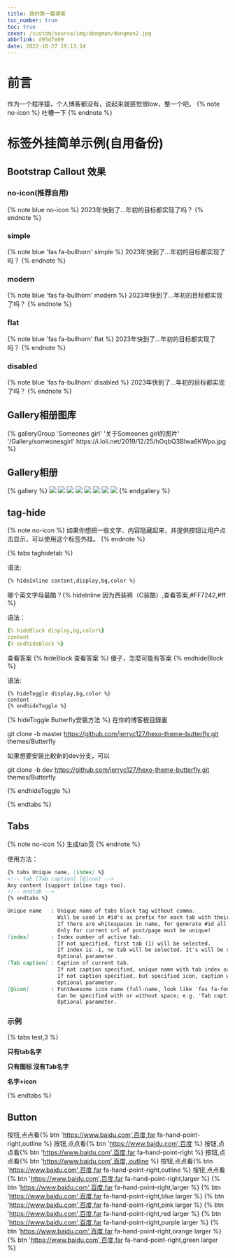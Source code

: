 ```yaml
---
title: 我的第一篇博客
toc_number: true
toc: true
cover: /custom/source/img/dongman/dongman2.jpg
abbrlink: d95d7e09
date: 2022-10-27 19:13:14
---
```


# 前言
作为一个程序猿，个人博客都没有，说起来就感觉很low，整一个吧。
{% note no-icon %}
吐槽一下
{% endnote %}

# 标签外挂简单示例(自用备份)

## Bootstrap Callout 效果

### no-icon(推荐自用)
{% note blue no-icon %}
2023年快到了...年初的目标都实现了吗？
{% endnote %}

### simple
{% note blue 'fas fa-bullhorn' simple %}
2023年快到了...年初的目标都实现了吗？
{% endnote %}

### modern

{% note blue 'fas fa-bullhorn' modern %}
2023年快到了...年初的目标都实现了吗？
{% endnote %}

### flat

{% note blue 'fas fa-bullhorn' flat %}
2023年快到了...年初的目标都实现了吗？
{% endnote %}

### disabled

{% note blue 'fas fa-bullhorn' disabled %}
2023年快到了...年初的目标都实现了吗？
{% endnote %}

## Gallery相册图库

<div class="gallery-group-main">
{% galleryGroup 'Someones girl' '关于Someones girl的图片' '/Gallery/someonesgirl' https://i.loli.net/2019/12/25/hOqbQ3BIwa6KWpo.jpg %}
</div>

## Gallery相册

{% gallery %}
![](https://i.loli.net/2019/12/25/Fze9jchtnyJXMHN.jpg)
![](https://i.loli.net/2019/12/25/ryLVePaqkYm4TEK.jpg)
![](https://i.loli.net/2019/12/25/gEy5Zc1Ai6VuO4N.jpg)
![](https://i.loli.net/2019/12/25/d6QHbytlSYO4FBG.jpg)
![](https://i.loli.net/2019/12/25/6nepIJ1xTgufatZ.jpg)
![](https://i.loli.net/2019/12/25/E7Jvr4eIPwUNmzq.jpg)
![](https://i.loli.net/2019/12/25/mh19anwBSWIkGlH.jpg)
![](https://i.loli.net/2019/12/25/2tu9JC8ewpBFagv.jpg)
{% endgallery %}

## tag-hide
{% note no-icon %}
如果你想把一些文字、内容隐藏起来，并提供按钮让用户点击显示，可以使用这个标签外挂。
{% endnote %}


{% tabs taghidetab %}

<!-- tab Inline -->
语法:
```markdown
{% hideInline content,display,bg,color %}
```
哪个英文字母最酷？{% hideInline 因为西装裤（C装酷）,查看答案,#FF7242,#ff %}
<!-- endtab -->

<!-- tab Block-->
语法：
```yaml
{% hideBlock display,bg,color%}
content
{% endhideBlock %}
```

查看答案
{% hideBlock 查看答案 %}
傻子，怎麼可能有答案
{% endhideBlock %}

<!-- endtab -->

<!-- tab Toggle-->
语法:
```text
{% hideToggle display,bg,color %}
content
{% endhideToggle %}
```

{% hideToggle Butterfly安裝方法 %}
在你的博客根目錄裏

git clone -b master https://github.com/jerryc127/hexo-theme-butterfly.git themes/Butterfly

如果想要安裝比較新的dev分支，可以

git clone -b dev https://github.com/jerryc127/hexo-theme-butterfly.git themes/Butterfly

{% endhideToggle %}
<!-- endtab -->

{% endtabs %}



## Tabs
{% note no-icon %}
生成tab页
{% endnote %}

使用方法：
```markdown
{% tabs Unique name, [index] %}
<!-- tab [Tab caption] [@icon] -->
Any content (support inline tags too).
<!-- endtab -->
{% endtabs %}

Unique name   : Unique name of tabs block tag without comma.
                Will be used in #id's as prefix for each tab with their index numbers.
                If there are whitespaces in name, for generate #id all whitespaces will replaced by dashes.
                Only for current url of post/page must be unique!
[index]       : Index number of active tab.
                If not specified, first tab (1) will be selected.
                If index is -1, no tab will be selected. It's will be something like spoiler.
                Optional parameter.
[Tab caption] : Caption of current tab.
                If not caption specified, unique name with tab index suffix will be used as caption of tab.
                If not caption specified, but specified icon, caption will empty.
                Optional parameter.
[@icon]       : FontAwesome icon name (full-name, look like 'fas fa-font')
                Can be specified with or without space; e.g. 'Tab caption @icon' similar to 'Tab caption@icon'.
                Optional parameter.
```
### 示例
{% tabs test,3 %}

<!-- tab 第一个Tab -->
**只有tab名字**
<!-- endtab -->

<!-- tab @fab fa-apple-pay -->
**只有图标 沒有Tab名字**
<!-- endtab -->

<!-- tab 炸彈@fas fa-bomb -->
**名字+icon**
<!-- endtab -->

{% endtabs %}


## Button
按钮,点点看{% btn 'https://www.baidu.com',百度,far fa-hand-point-right,outline %}
按钮,点点看{% btn 'https://www.baidu.com',百度 %}
按钮,点点看{% btn 'https://www.baidu.com',百度,far fa-hand-point-right %}
按钮,点点看{% btn 'https://www.baidu.com',百度,,outline %}
按钮,点点看{% btn 'https://www.baidu.com',百度,far fa-hand-point-right,outline %}
按钮,点点看{% btn 'https://www.baidu.com',百度,far fa-hand-point-right,larger %}
{% btn 'https://www.baidu.com',百度,far fa-hand-point-right,larger %}
{% btn 'https://www.baidu.com',百度,far fa-hand-point-right,blue larger %}
{% btn 'https://www.baidu.com',百度,far fa-hand-point-right,pink larger %}
{% btn 'https://www.baidu.com',百度,far fa-hand-point-right,red larger %}
{% btn 'https://www.baidu.com',百度,far fa-hand-point-right,purple larger %}
{% btn 'https://www.baidu.com',百度,far fa-hand-point-right,orange larger %}
{% btn 'https://www.baidu.com',百度,far fa-hand-point-right,green larger %}






